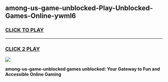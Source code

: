 
## among-us-game-unblocked-Play-Unblocked-Games-Online-ywml6
<h3>
<a href="https://premium76.site?title=among-us-game-unblocked&ref=24A">CLICK TO PLAY</a></h3>
<hr>

<h3>
<a href="https://premium76.site?title=among-us-game-unblocked&ref=24A">CLICK 2 PLAY</a>
  
</h3>

<a href="https://premium76.site?title=among-us-game-unblocked&ref=24A"><img src="https://clearcache.store/games.png"></a>


**among-us-game-unblocked games unblocked: Your Gateway to Fun and Accessible Online Gaming**

